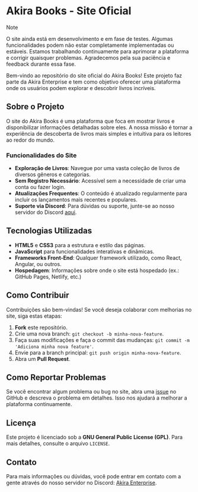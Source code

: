 # Akira Books - Site Oficial

> [!NOTE]
> O site ainda está em desenvolvimento e em fase de testes. Algumas funcionalidades podem não estar completamente implementadas ou estáveis. Estamos trabalhando continuamente para aprimorar a plataforma e corrigir quaisquer problemas. Agradecemos pela sua paciência e feedback durante essa fase.


Bem-vindo ao repositório do site oficial do Akira Books! Este projeto faz parte da Akira Enterprise e tem como objetivo oferecer uma plataforma onde os usuários podem explorar e descobrir livros incríveis.

## Sobre o Projeto

O site do Akira Books é uma plataforma que foca em mostrar livros e disponibilizar informações detalhadas sobre eles. A nossa missão é tornar a experiência de descoberta de livros mais simples e intuitiva para os leitores ao redor do mundo.

### Funcionalidades do Site
- **Exploração de Livros**: Navegue por uma vasta coleção de livros de diversos gêneros e categorias.
- **Sem Registro Necessário**: Acessível sem a necessidade de criar uma conta ou fazer login.
- **Atualizações Frequentes**: O conteúdo é atualizado regularmente para incluir os lançamentos mais recentes e populares.
- **Suporte via Discord**: Para dúvidas ou suporte, junte-se ao nosso servidor do Discord [aqui](https://discord.com/invite/BcHmshGDKt).

## Tecnologias Utilizadas

- **HTML5** e **CSS3** para a estrutura e estilo das páginas.
- **JavaScript** para funcionalidades interativas e dinâmicas.
- **Frameworks Front-End**: Qualquer framework utilizado, como React, Angular, ou outros.
- **Hospedagem**: Informações sobre onde o site está hospedado (ex.: GitHub Pages, Netlify, etc.)

## Como Contribuir

Contribuições são bem-vindas! Se você deseja colaborar com melhorias no site, siga estas etapas:

1. **Fork** este repositório.
2. Crie uma nova branch: `git checkout -b minha-nova-feature`.
3. Faça suas modificações e faça o commit das mudanças: `git commit -m 'Adiciona minha nova feature'`.
4. Envie para a branch principal: `git push origin minha-nova-feature`.
5. Abra um **Pull Request**.



## Como Reportar Problemas

Se você encontrar algum problema ou bug no site, abra uma [issue](https://github.com/akiranenterprise/akira-books/issues) no GitHub e descreva o problema em detalhes. Isso nos ajudará a melhorar a plataforma continuamente.

## Licença

Este projeto é licenciado sob a **GNU General Public License (GPL)**. Para mais detalhes, consulte o arquivo `LICENSE`.

## Contato

Para mais informações ou dúvidas, você pode entrar em contato com a gente através do nosso servidor no Discord: [Akira Enterprise](https://discord.com/invite/BcHmshGDKt).
